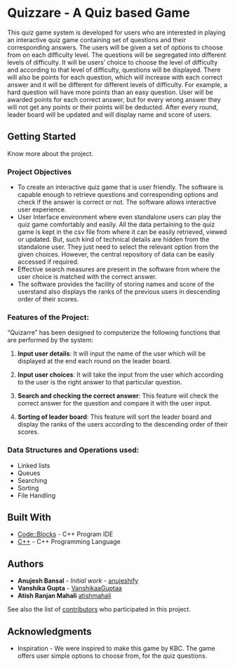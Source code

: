 # Quizzare - A Quiz based Game

This quiz game system is developed for users who are interested in playing an interactive quiz game containing set of questions and their corresponding answers. The users will be given a set of options to choose from on each difficulty level. The questions will be segregated into different levels of difficulty. It will be users’ choice to choose the level of difficulty and according to that level of difficulty, questions will be displayed. There will also be points for each question, which will increase with each correct answer and it will be different for different levels of difficulty. For example, a hard question will have more points than an easy question. User will be awarded points for each correct answer, but for every wrong answer they will not get any points or their points will be deducted. After every round, leader board will be updated and will display name and score of users.


## Getting Started

Know more about the project.

### Project Objectives

* To create an interactive quiz game that is user friendly. The software is capable enough to retrieve questions and corresponding options and check if the answer is correct or not. The software allows interactive user experience.
*  User Interface environment where even standalone users can play the quiz game comfortably and easily. All the data pertaining to the quiz game is kept in the csv file from where it can be easily retrieved, viewed or updated. But, such kind of technical details are hidden from the standalone user. They just need to select the relevant option from the given choices. However, the central repository of data can be easily accessed if required.
* Effective search measures are present in the software from where the user choice is matched with the correct answer.
* The software provides the facility of storing names and score of the userstand also displays the ranks of the previous users in descending order of their scores.

### Features of the Project: 
“Quizarre” has been designed to computerize the following functions that are performed by the system:

1. **Input user details**: It will input the name of the user which will be displayed at the end each round on the leader board.

2. **Input user choices**: It will take the input from the user which according to the user is the right answer to that particular question.

3. **Search and checking the correct answer**: This feature will check the correct answer for the question and compare it with the user input.

4. **Sorting of leader board**: This feature will sort the leader board and display the ranks of the users according to the descending order of their scores.

### Data Structures and Operations used:
* Linked lists
* Queues
* Searching
* Sorting
* File Handling

## Built With

* [Code::Blocks](https://www.codeblocks.org/user-manual/) - C++ Program IDE
* [C++](https://devdocs.io/cpp/) - C++ Programming Language
 

## Authors

* **Anujesh Bansal** - *Initial work* - [anujeshify](https://github.com/anujeshify)
* **Vanshika Gupta** - [VanshikaaGuptaa](https://github.com/VanshikaaGuptaa)
* **Atish Ranjan Mahali** [atishmahali](https://github.com/atishmahali)

See also the list of [contributors](https://github.com/anujeshify/Quizzare-A-Quiz-based-Game/graphs/contributors) who participated in this project.

## Acknowledgments

* Inspiration - We were inspired to make this game by KBC. The game offers user simple options to choose from, for the quiz questions.

